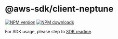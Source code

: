# @aws-sdk/client-neptune

[![NPM version](https://img.shields.io/npm/v/@aws-sdk/client-neptune/latest.svg)](https://www.npmjs.com/package/@aws-sdk/client-neptune)
[![NPM downloads](https://img.shields.io/npm/dm/@aws-sdk/client-neptune.svg)](https://www.npmjs.com/package/@aws-sdk/client-neptune)

For SDK usage, please step to [SDK readme](https://github.com/aws/aws-sdk-js-v3).
